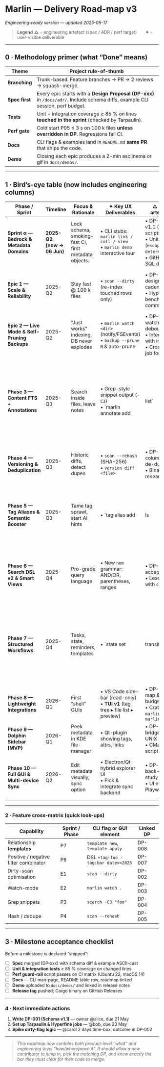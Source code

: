 # Marlin ― Delivery Road-map **v3**

*Engineering-ready version — updated 2025-05-17*

> **Legend**
> **△** = engineering artefact (spec / ADR / perf target)  **✦** = user-visible deliverable

---

## 0 · Methodology primer  (what “Done” means)

| Theme          | Project rule-of-thumb                                                                                                            |
| -------------- | -------------------------------------------------------------------------------------------------------------------------------- |
| **Branching**  | Trunk-based. Feature branches → PR → 2 reviews → squash-merge.                                                                   |
| **Spec first** | Every epic starts with a **Design Proposal (DP-xxx)** in `/docs/adr/`.   Include schema diffs, example CLI session, perf budget. |
| **Tests**      | Unit + integration coverage ≥ 85 % on lines **touched in the sprint** (checked by Tarpaulin).                                    |
| **Perf gate**  | Cold start P95 ≤ 3 s on 100 k files **unless overridden in DP**. Regressions fail CI.                                            |
| **Docs**       | CLI flags & examples land in `README.md` **same PR** that ships the code.                                                        |
| **Demo**       | Closing each epic produces a 2-min asciinema or gif in `docs/demos/`.                                                            |

---

## 1 · Bird’s-eye table (now includes engineering columns)

| Phase / Sprint                                | Timeline                      | Focus & Rationale                                     | ✦ Key UX Deliverables                                                           | △ Engineering artefacts / tasks                                                                                                        | Definition of Done                                                                                                             |                                                                                     |                                                                                            |                                                                                                          |
| --------------------------------------------- | ----------------------------- | ----------------------------------------------------- | ------------------------------------------------------------------------------- | -------------------------------------------------------------------------------------------------------------------------------------- | ------------------------------------------------------------------------------------------------------------------------------ | ----------------------------------------------------------------------------------- | ------------------------------------------------------------------------------------------ | -------------------------------------------------------------------------------------------------------- |
| **Sprint α — Bedrock & Metadata Domains**     | **2025-Q2<br>(now → 06 Jun)** | Lock schema, smoking-fast CI, first metadata objects. | • CLI stubs: `marlin link / coll / view`<br>• `marlin demo` interactive tour    | • DP-001 Schema v1.1 (ER + migration scripts)<br>• Unit tests (`escape_fts`, `determine_scan_root`)<br>• GitHub Action for SQL dry-run | 100 % migrations green on CI; demo command prints green tick                                                                   |                                                                                     |                                                                                            |                                                                                                          |
| **Epic 1 — Scale & Reliability**              | 2025-Q2                       | Stay fast @ 100 k files                               | • `scan --dirty` (re-index touched rows only)                                   | • DP-002 Dirty-flag design + FTS rebuild cadence<br>• Hyperfine benchmark script committed                                             | Dirty scan vs full ≤ 15 % runtime on 100 k corpus; benchmark job passes                                                        |                                                                                     |                                                                                            |                                                                                                          |
| **Epic 2 — Live Mode & Self-Pruning Backups** | 2025-Q2                       | “Just works” indexing, DB never explodes              | • `marlin watch <dir>` (notify/FSEvents)<br>• `backup --prune N` & auto-prune   | • DP-003 file-watcher life-cycle & debouncing<br>• Integration test with inotify-sim <br>• Cron-style GitHub job for nightly prune     | 8 h stress-watch alters 10 k files < 1 % misses; backup dir ≤ N                                                                |                                                                                     |                                                                                            |                                                                                                          |
| **Phase 3 — Content FTS + Annotations**       | 2025-Q3                       | Search inside files, leave notes                      | • Grep-style snippet output (`-C3`)<br>• \`marlin annotate add                  | list\`                                                                                                                                 | • DP-004 content-blob strategy (inline vs ext-table)<br>• Syntax-highlight via `syntect` PoC<br>• New FTS triggers unit-tested | Indexes 1 GB corpus in ≤ 30 min; snippet CLI passes golden-file tests               |                                                                                            |                                                                                                          |
| **Phase 4 — Versioning & Deduplication**      | 2025-Q3                       | Historic diffs, detect dupes                          | • `scan --rehash` (SHA-256)<br>• `version diff <file>`                          | • DP-005 hash column + Bloom-de-dupe<br>• Binary diff adapter research                                                                 | Diff on 10 MB file ≤ 500 ms; dupes listed via CLI                                                                              |                                                                                     |                                                                                            |                                                                                                          |
| **Phase 5 — Tag Aliases & Semantic Booster**  | 2025-Q3                       | Tame tag sprawl, start AI hints                       | • \`tag alias add                                                               | ls                                                                                                                                     | rm`<br>• `tag suggest`, `summary\`                                                                                             | • DP-006 embeddings size & model choice<br>• Vector store schema + k-NN index bench | 95 % of “foo/bar\~foo” alias look-ups resolve in one hop; suggest CLI returns ≤ 150 ms     |                                                                                                          |
| **Phase 6 — Search DSL v2 & Smart Views**     | 2025-Q4                       | Pro-grade query language                              | • New `nom` grammar: AND/OR, parentheses, ranges                                | • DP-007 BNF + 30 acceptance strings<br>• Lexer fuzz-tests with `cargo-fuzz`                                                           | Old queries keep working (migration shim); 0 crashes in fuzz run ≥ 1 M cases                                                   |                                                                                     |                                                                                            |                                                                                                          |
| **Phase 7 — Structured Workflows**            | 2025-Q4                       | Tasks, state, reminders, templates                    | • \`state set                                                                   | transitions add                                                                                                                        | log`<br>• `task scan                                                                                                           | list`<br>• **NEW:** `template apply\` for relationship templates                    | • DP-008 Workflow tables & validation<br>• Sample YAML template spec + CLI expansion tests | Create template, apply to 20 files → all attrs/link rows present; state graph denies illegal transitions |
| **Phase 8 — Lightweight Integrations**        | 2026-Q1                       | First “shell” GUIs                                    | • VS Code side-bar (read-only)<br>• **TUI v1** (tag tree ▸ file list ▸ preview) | • DP-009 TUI key-map & redraw budget<br>• Crate split `marlin_core`, `marlin_tui`                                                      | TUI binary ≤ 2.0 MB; 10 k row scroll ≤ 4 ms redraw                                                                             |                                                                                     |                                                                                            |                                                                                                          |
| **Phase 9 — Dolphin Sidebar (MVP)**           | 2026-Q1                       | Peek metadata in KDE file-manager                     | • Qt-plugin showing tags, attrs, links                                          | • DP-010 DB/IP bridge (D-Bus vs UNIX socket)<br>• CMake packaging script                                                               | Sidebar opens in ≤ 150 ms; passes KDE lint                                                                                     |                                                                                     |                                                                                            |                                                                                                          |
| **Phase 10 — Full GUI & Multi-device Sync**   | 2026-Q2                       | Edit metadata visually, sync option                   | • Electron/Qt hybrid explorer UI<br>• Pick & integrate sync backend             | • DP-011 sync back-end trade-study<br>• UI e2e tests in Playwright                                                                     | Round-trip CRUD between two nodes in < 2 s; 25 GUI tests green                                                                 |                                                                                     |                                                                                            |                                                                                                          |

---

### 2 · Feature cross-matrix (quick look-ups)

| Capability                            | Sprint / Phase | CLI flag or GUI element            | Linked DP |
| ------------------------------------- | -------------- | ---------------------------------- | --------- |
| Relationship **templates**            | P7             | `template new`, `template apply`   | DP-008    |
| Positive / negative filter combinator | P6             | DSL `+tag:foo -tag:bar date>=2025` | DP-007    |
| Dirty-scan optimisation               | E1             | `scan --dirty`                     | DP-002    |
| Watch-mode                            | E2             | `marlin watch .`                   | DP-003    |
| Grep snippets                         | P3             | `search -C3 "foo"`                 | DP-004    |
| Hash / dedupe                         | P4             | `scan --rehash`                    | DP-005    |

---

## 3 · Milestone acceptance checklist

Before a milestone is declared “shipped”:

* [ ] **Spec** merged (DP-xxx) with schema diff & example ASCII-cast
* [ ] **Unit & integration tests** ≥ 85 % coverage on changed lines
* [ ] **Perf guard-rail** script passes on CI matrix (Ubuntu 22, macOS 14)
* [ ] **Docs** — CLI man-page, README table row, roadmap ticked
* [ ] **Demo** uploaded to `docs/demos/` and linked in release notes
* [ ] **Release tag** pushed; Cargo binary on GitHub Releases

---

### 4 · Next immediate actions

1. **Write DP-001 (Schema v1.1)** — owner @alice, due 21 May
2. **Set up Tarpaulin & Hyperfine jobs** — @bob, due 23 May
3. **Spike dirty-flag logic** — @carol 2 days time-box, outcome in DP-002

---

> *This roadmap now contains both product-level “what” and engineering-level “how/when/prove it”.  It should allow a new contributor to jump in, pick the matching DP, and know exactly the bar they must clear for their code to merge.*
